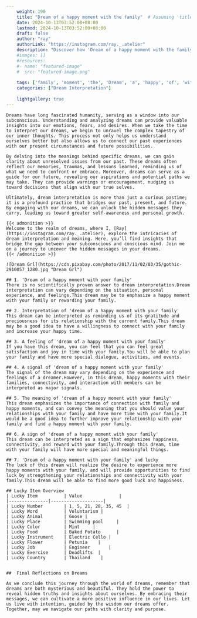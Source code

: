 ```yaml
---
    weight: 190
    title: "Dream of a happy moment with the family"  # Assuming 'title' column exists
    date: 2024-10-13T03:52:00+08:00
    lastmod: 2024-10-13T03:52:00+08:00
    draft: false
    author: "ray"
    authorLink: "https://instagram.com/ray._.atelier"
    description: "Discover how 'Dream of a happy moment with the family' can interpret your future and uncover its significant meanings in your life."
    #images: []
    #resources:
    #- name: "featured-image"
    #  src: "featured-image.png"
    
    tags: ['family', 'moment', 'the', 'Dream', 'a', 'happy', 'of', 'with']
    categories: ["Dream Interpretation"]
    
    lightgallery: true
---
```

    
    Dreams have long fascinated humanity, serving as a window into our subconscious. Understanding and analyzing dreams can provide valuable insights into our emotions, fears, and desires. When we take the time to interpret our dreams, we begin to unravel the complex tapestry of our inner thoughts. This process not only helps us understand ourselves better but also allows us to connect our past experiences with our present circumstances and future possibilities.
    
    By delving into the meanings behind specific dreams, we can gain clarity about unresolved issues from our past. These dreams often reflect our memories, traumas, and lessons learned, reminding us of what we need to confront or embrace. Moreover, dreams can serve as a guide for our future, revealing our aspirations and potential paths we may take. They can provide warnings or encouragement, nudging us toward decisions that align with our true selves.
    
    Ultimately, dream interpretation is more than just a curious pastime; it is a profound practice that bridges our past, present, and future. By engaging with our dreams, we can unlock the hidden messages they carry, leading us toward greater self-awareness and personal growth.
    
    {{< admonition >}}
    Welcome to the realm of dreams, where I, [Ray](https://instagram.com/ray._.atelier), explore the intricacies of dream interpretation and meaning. Here, you’ll find insights that bridge the gap between your subconscious and conscious mind. Join me on a journey to uncover the hidden messages in your dreams.
    {{< /admonition >}}
    
    ![Dream Grl](https://cdn.pixabay.com/photo/2017/11/02/03/35/gothic-2910057_1280.jpg "Dream Grl")
    
    ## 1. 'Dream of a happy moment with your family'
    There is no scientifically proven answer to dream interpretation.Dream interpretation can vary depending on the situation, personal experience, and feelings.This dream may be to emphasize a happy moment with your family or rewarding your family.
    
    ## 2. Interpretation of 'dream of a happy moment with your family'
    This dream can be interpreted as reminding us of its gratitude and preciousness for its relationship with the current family.This dream may be a good idea to have a willingness to connect with your family and increase your happy time.
    
    ## 3. A feeling of 'dream of a happy moment with your family'
    If you have this dream, you can feel that you can feel great satisfaction and joy in time with your family.You will be able to plan your family and have more special dialogue, activities, and events.
    
    ## 4. A signal of 'dream of a happy moment with your family'
    The signal of the dream may vary depending on the experience and feelings of a dreamer.However, in this dream, happy moments with their families, connectivity, and interaction with members can be interpreted as major signals.
    
    ## 5. The meaning of 'dream of a happy moment with your family'
    This dream emphasizes the importance of connection with family and happy moments, and can convey the meaning that you should value your relationships with your family and have more time with your family.It would be a good idea to further improve your relationship with your family and find a happy moment with your family.
    
    ## 6. A sign of 'dream of a happy moment with your family'
    This dream can be interpreted as a sign that emphasizes happiness, connectivity, and reward with your family.Through this dream, time with your family will have more special and meaningful things.
    
    ## 7. 'Dream of a happy moment with your family' and lucky
    The luck of this dream will realize the desire to experience more happy moments with your family, and will provide opportunities to find luck by strengthening your relationships and connectivity with your family.This dream will be able to find more good luck and happiness.
    
    ## Lucky Item Overview
    | Lucky Item          | Value              |
    |---------------|--------------------|
    | Lucky Number        | 1, 5, 21, 28, 35, 45  |
    | Lucky Word          | Voluntarism |
    | Lucky Animal        | Goose |
    | Lucky Place         | Swimming pool     |
    | Lucky Color         | Mint     |
    | Lucky Food          | Baked Potato      |
    | Lucky Instrument    | Electric Cello |
    | Lucky Flower        | Petunia    |
    | Lucky Job           | Engineer       |
    | Lucky Exercise      | Deadlifts  |
    | Lucky Country       | Thailand    |
    
    
    ##  Final Reflections on Dreams
    
    As we conclude this journey through the world of dreams, remember that dreams are both mysterious and beautiful. They hold the power to reveal hidden truths and insights about ourselves. By embracing their messages, we can cultivate a more positive influence in our lives. Let us live with intention, guided by the wisdom our dreams offer. Together, may we navigate our paths with clarity and purpose.
    